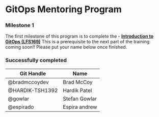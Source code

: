 # GitOps Mentoring Program

### Milestone 1
The first milestone of this program is to complete the - [**Introduction to GitOps (LFS169)**](https://training.linuxfoundation.org/training/introduction-to-gitops-lfs169/) This is a prerequisite to the next part of the training coming soon!! Please put your name below once finished.


### Successfully completed
| Git Handle | Name |
| --- | --- |
| @bradmccoydev | Brad McCoy |
| @HARDIK-TSH1392 | Hardik Patel |
| @gowlar | Stefan Gowlar |
|@espirado | Espira andrew |
